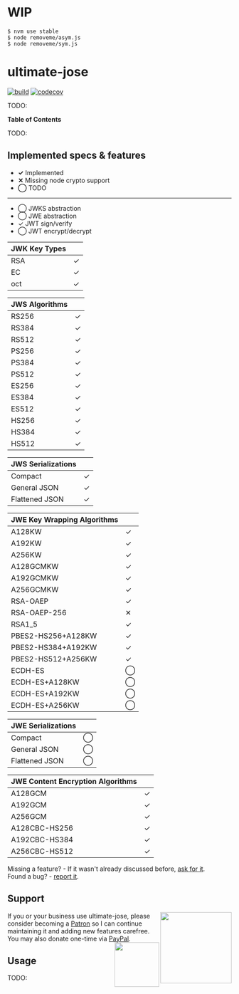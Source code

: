 # WIP

```
$ nvm use stable
$ node removeme/asym.js
$ node removeme/sym.js
```

# ultimate-jose

[![build][travis-image]][travis-url] [![codecov][codecov-image]][codecov-url]

TODO:

**Table of Contents**

TODO:

## Implemented specs & features

- **✓** Implemented
- **✕** Missing node crypto support
- **◯** TODO

---

- ◯ JWKS abstraction
- ◯ JWE abstraction
- ✓ JWT sign/verify
- ◯ JWT encrypt/decrypt

| JWK Key Types | |
| -- | -- |
| RSA | ✓ |
| EC | ✓ |
| oct | ✓ |

| JWS Algorithms | |
| -- | -- |
| RS256 | ✓ |
| RS384 | ✓ |
| RS512 | ✓ |
| PS256 | ✓ |
| PS384 | ✓ |
| PS512 | ✓ |
| ES256 | ✓ |
| ES384 | ✓ |
| ES512 | ✓ |
| HS256 | ✓ |
| HS384 | ✓ |
| HS512 | ✓ |

| JWS Serializations | |
| -- | -- |
| Compact | ✓ |
| General JSON | ✓ |
| Flattened JSON  | ✓ |

| JWE Key Wrapping Algorithms | |
| -- | -- |
| A128KW | ✓ |
| A192KW | ✓ |
| A256KW | ✓ |
| A128GCMKW | ✓ |
| A192GCMKW | ✓ |
| A256GCMKW | ✓ |
| RSA-OAEP | ✓ |
| RSA-OAEP-256 | ✕ |
| RSA1_5 | ✓ |
| PBES2-HS256+A128KW | ✓ |
| PBES2-HS384+A192KW | ✓ |
| PBES2-HS512+A256KW | ✓ |
| ECDH-ES | ◯ |
| ECDH-ES+A128KW | ◯ |
| ECDH-ES+A192KW | ◯ |
| ECDH-ES+A256KW | ◯ |

| JWE Serializations | |
| -- | -- |
| Compact | ◯ |
| General JSON | ◯ |
| Flattened JSON  | ◯ |

| JWE Content Encryption Algorithms | |
| -- | -- |
| A128GCM | ✓ |
| A192GCM | ✓ |
| A256GCM | ✓ |
| A128CBC-HS256 | ✓ |
| A192CBC-HS384 | ✓ |
| A256CBC-HS512 | ✓ |

Missing a feature? - If it wasn't already discussed before, [ask for it][suggest-feature].  
Found a bug? - [report it][bug].

<h2>Support</h2>

[<img src="https://c5.patreon.com/external/logo/become_a_patron_button@2x.png" width="160" align="right">][support-patreon]
If you or your business use ultimate-jose, please consider becoming a [Patron][support-patreon] so I can continue maintaining it and adding new features carefree. You may also donate one-time via [PayPal][support-paypal].
[<img src="https://cdn.jsdelivr.net/gh/gregoiresgt/payment-icons@183140a5ff8f39b5a19d59ebeb2c77f03c3a24d3/Assets/Payment/PayPal/Paypal@2x.png" width="100" align="right">][support-paypal]

## Usage

TODO:


[travis-image]: https://api.travis-ci.com/panva/ultimate-jose.svg?branch=master
[travis-url]: https://travis-ci.com/panva/ultimate-jose
[codecov-image]: https://img.shields.io/codecov/c/github/panva/ultimate-jose/master.svg
[codecov-url]: https://codecov.io/gh/panva/ultimate-jose
[suggest-feature]: https://github.com/panva/ultimate-jose/issues/new?template=feature-request.md
[bug]: https://github.com/panva/ultimate-jose/issues/new?template=bug-report.md
[support-patreon]: https://www.patreon.com/panva
[support-paypal]: https://www.paypal.me/panva
